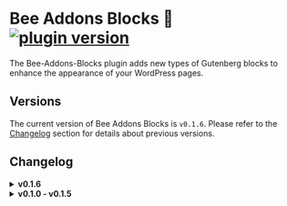 # Bee Addons Blocks 🐝 [![plugin version](https://img.shields.io/badge/version-v0.1.6-color.svg)](https://github.com/Loubal70/bee-addons-blocks/releases/latest)

The Bee-Addons-Blocks plugin adds new types of Gutenberg blocks to enhance the appearance of your WordPress pages.

## Versions

The current version of Bee Addons Blocks is `v0.1.6`. Please refer to the [Changelog](#changelog) section for details
about previous versions.

## Changelog

<details>
<summary><strong>v0.1.6</strong></summary>
<ul>
	<li>Add the admin menu</li>
	<li>Adding the ability to disable blocks in order to optimize loading times</li>
	<li>Adding the ability to change the text color for the LowHighlight block.</li>
</ul>
</details>

<details>
<summary><strong>v0.1.0 - v0.1.5</strong></summary>
<ul>
<details>
<summary><strong>v0.1.5</strong></summary>
<ul>
	<li>Add support hideOnMobile props if exist in BO (soon...)</li>
</ul>
</details>
<details>
<summary><strong>v0.1.4</strong></summary>
<ul>
	<li>Upgrade packages to improve security</li>
	<li>Add the possibility of putting a link on the block MediaBlurredBackground.</li>
</ul>
</details>

<details>
<summary><strong>v0.1.3</strong></summary>
<ul>
	<li>Optimizing asset loading</li>
	<li>Fixing errors in the "core/spacer" spacing block addons.</li>
</ul>
</details>

<details>
<summary><strong>v0.1.2</strong></summary>
<ul>
	<li>Fix MediaBlurredBackground video for ios devices</li>
	<li>Security maj for assets compilation</li>
</ul>
</details>

<details>
<summary><strong>v0.1.1</strong></summary>
<ul>
	<li>Curvy Block is no longer in Beta version</li>
	<li>Refactoring bee-addons-blocks file</li>
</ul>
<h3>New Blocks and Effect</h3>
<ul>
	<li><b>ClickyGroup and ClickyButton</b> allows you to create customizable buttons with a link
		to your posts and custom post types
	</li>
	<li><b>Media Blurred Background</b> allows you to import an image with text with or without a
		blurry effect in the text background!
	</li>
	<li>
		<b>Low Hightlight</b> allows you to select a text (paragraph, title, etc.) and apply a very nice low hightlight
		style effect to it
	</li>
</ul>
</details>

<details>
<summary><strong>v0.1.0</strong></summary>
<p>- Add Curvy Block (beta)</p>
</details>
</ul>

</details>

